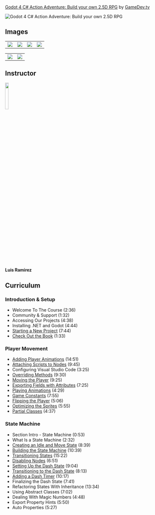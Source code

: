 [Godot 4 C# Action Adventure: Build your own 2.5D RPG](https://www.gamedev.tv/p/godot-c-action-adventure)
by [GameDev.tv](https://www.gamedev.tv)

![Godot 4 C# Action Adventure: Build your own 2.5D RPG](https://www.filepicker.io/api/file/7ACCclHRmNUsNyApaxAC)


## Images
<table>
    <tr>
        <td><img src="https://www.filepicker.io/api/file/2ZFn2mcdTlWkfCtcKus4" /></td>
        <td><img src="https://www.filepicker.io/api/file/WhMi4csMRiG8Ss2jawo5" /></td>
        <td><img src="https://www.filepicker.io/api/file/oXXmfLEfSjyJDClrvD9x" /></td>
        <td><img src="https://www.filepicker.io/api/file/8mVrEYGsQGC1mm6uaxgu" /></td>
    </tr>
</table>

<table>
    <tr>
        <td><img src="https://www.filepicker.io/api/file/l8zI7wj3QemqakkRT9lC" /></td>
        <td><img src="https://www.filepicker.io/api/file/tVFuWDKTTCmfGebuDC61" /></td>
    </tr>
</table>

## Instructor
<img src="https://www.filepicker.io/api/file/U9lUnKKLRveS55XUXelp" width="15%" />
<h4>Luis Ramirez</h4>

## Curriculum
### Introduction & Setup
- Welcome To The Course (2:36)
- Community & Support (1:32)
- Accessing Our Projects (4:38)
- Installing .NET and Godot (4:44)
- [Starting a New Project](https://github.com/aaronmsimon/godot-gamedevtv-godot-c-action-adventure/commit/e21cb0e4681a90a18d8b447c7a9e04f11e9bae9d) (7:44)
- [Check Out the Book](https://github.com/aaronmsimon/godot-gamedevtv-godot-c-action-adventure/commit/c1ff5a04186f15101462df3f00442dbaff07ffa7) (1:33)

### Player Movement
- [Adding Player Animations](https://github.com/aaronmsimon/godot-gamedevtv-godot-c-action-adventure/commit/0d0f57ea25a682b17251a7d29ed99b28734e7a1e) (14:51)
- [Attaching Scripts to Nodes](https://github.com/aaronmsimon/godot-gamedevtv-godot-c-action-adventure/commit/a1e3d995d6154cfa9798e490b72ec8721dd0c819) (9:45)
- Configuring Visual Studio Code (3:25)
- [Overriding Methods](https://github.com/aaronmsimon/godot-gamedevtv-godot-c-action-adventure/commit/6c19617f5bd3dc0deea519a464bd40d29750db32) (9:30)
- [Moving the Player](https://github.com/aaronmsimon/godot-gamedevtv-godot-c-action-adventure/commit/bc6765fae67abe555611d02c15fb4f8a72ec3dbf) (9:25)
- [Exporting Fields with Attributes](https://github.com/aaronmsimon/godot-gamedevtv-godot-c-action-adventure/commit/9d3c7f5e612b6fa8534f023210f5348debf03bac) (7:25)
- [Playing Animations](https://github.com/aaronmsimon/godot-gamedevtv-godot-c-action-adventure/commit/93fe7959eb8f18c1504e016211fa29eea2c5368a) (4:29)
- [Game Constants](https://github.com/aaronmsimon/godot-gamedevtv-godot-c-action-adventure/commit/95cf09b5e48927f15d880fb8810d454006419db9) (7:55)
- [Flipping the Player](https://github.com/aaronmsimon/godot-gamedevtv-godot-c-action-adventure/commit/9d9f2dc7cae9094018243c4a794c6a36de09d75f) (5:06)
- [Optimizing the Sprites](https://github.com/aaronmsimon/godot-gamedevtv-godot-c-action-adventure/commit/b6f03691ba02a50446b3a93b83893c3dfb5bec48) (5:55)
- [Partial Classes](https://github.com/aaronmsimon/godot-gamedevtv-godot-c-action-adventure/commit/cb2ef81479dd300c5afebc5f7c1ccdd96d610d00) (4:37)

### State Machine
- Section Intro - State Machine (0:53)
- What Is a State Machine (2:32)
- [Creating an Idle and Move State](https://github.com/aaronmsimon/godot-gamedevtv-godot-c-action-adventure/commit/92de2cf92d225c7e768b62578474d0485fc00565) (8:39)
- [Building the State Machine](https://github.com/aaronmsimon/godot-gamedevtv-godot-c-action-adventure/commit/bbefedc70c237bead365561b82c19d8d025725fa) (10:39)
- [Transitioning States](https://github.com/aaronmsimon/godot-gamedevtv-godot-c-action-adventure/commit/b57be126c649e831963c86cad04ed7aa8646f9a0) (15:22)
- [Disabling Nodes](https://github.com/aaronmsimon/godot-gamedevtv-godot-c-action-adventure/commit/2e4ec8d48ca8a8f2c24990f3c62b6a4965af9f53) (6:51)
- [Setting Up the Dash State](https://github.com/aaronmsimon/godot-gamedevtv-godot-c-action-adventure/commit/07ba00503a1d80b7f462a9c160f1ad9339a30061) (9:04)
- [Transitioning to the Dash State](https://github.com/aaronmsimon/godot-gamedevtv-godot-c-action-adventure/commit/d09b3a84073a60d7ffa06c49e390deec452eddb8) (8:13)
- [Adding a Dash Timer](https://github.com/aaronmsimon/godot-gamedevtv-godot-c-action-adventure/commit/7d7a7e4f8cf3b0fd302fe5799d91002af1547151) (10:17)
- Finalizing the Dash State (7:41)
- Refactoring States With Inheritance (13:34)
- Using Abstract Classes (7:02)
- Dealing With Magic Numbers (4:48)
- Export Property Hints (5:50)
- Auto Properties (5:27)